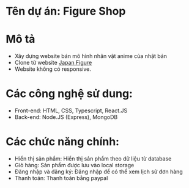# Tên dự án: Figure Shop
# Mô tả
- Xây dựng website bán mô hình nhân vật anime của nhật bản
- Clone từ website [Japan Figure](https://japanfigure.vn/)
- Website không có responsive.
# Các công nghệ sử dung:
- Front-end: HTML, CSS, Typescript, React.JS
- Back-end: Node.JS (Express), MongoDB
# Các chức năng chính:
- Hiển thị sản phẩm: Hiển thị sản phẩm theo dữ liệu từ database
- Giỏ hàng: Sản phẩm được lưu vào local storage
- Đăng nhập và đăng ký: Đăng nhập để có thể xem lịch sử đơn hàng
- Thanh toán: Thanh toán bằng paypal
